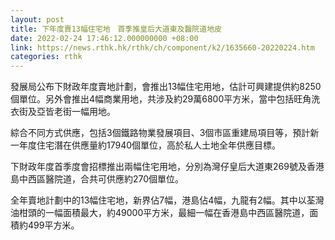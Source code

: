 ```yaml
---
layout: post
title: 下年度賣13幅住宅地　首季推皇后大道東及醫院道地皮
date: 2022-02-24 17:46:12.000000000 +08:00
link: https://news.rthk.hk/rthk/ch/component/k2/1635660-20220224.htm
categories: rthk
---
```


發展局公布下財政年度賣地計劃，會推出13幅住宅用地，估計可興建提供約8250個單位。另外會推出4幅商業用地，共涉及約29萬6800平方米，當中包括旺角洗衣街及亞皆老街一幅用地。

綜合不同方式供應，包括3個鐵路物業發展項目、3個市區重建局項目等，預計新一年度住宅潛在供應量約17940個單位，高於私人土地全年供應目標。

下財政年度首季度會招標推出兩幅住宅用地，分別為灣仔皇后大道東269號及香港島中西區醫院道，合共可供應約270個單位。

全年賣地計劃中的13幅住宅地，新界佔7幅，港島佔4幅，九龍有2幅。其中以荃灣油柑頭的一幅面積最大，約49000平方米，最細一幅在香港島中西區醫院道，面積約499平方米。
